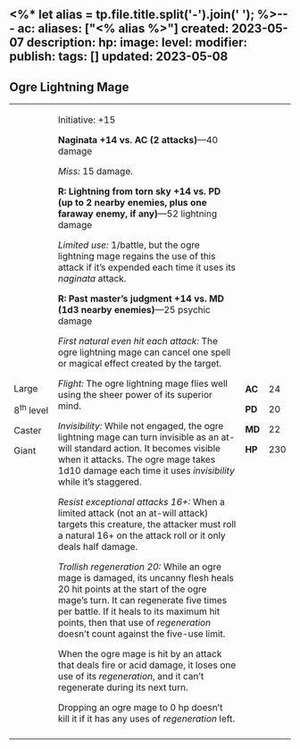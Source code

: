 <%* let alias = tp.file.title.split('-').join(' '); %>---
ac: 
aliases: ["<% alias %>"]
created: 2023-05-07
description: 
hp: 
image: 
level: 
modifier: 
publish: 
tags: []
updated: 2023-05-08
---

## Ogre Lightning Mage

<table>
<colgroup>
<col style="width: 16%" />
<col style="width: 71%" />
<col style="width: 5%" />
<col style="width: 6%" />
</colgroup>
<tbody>
<tr class="odd">
<td><p>Large</p>
<p>8<sup>th</sup> level</p>
<p>Caster</p>
<p>Giant</p></td>
<td><p>Initiative: +15</p>
<p><strong>Naginata +14 vs. AC (2 attacks)</strong>—40 damage</p>
<p><em>Miss:</em> 15 damage.</p>
<p><strong>R: Lightning from torn sky +14 vs. PD (up to 2 nearby
enemies, plus one faraway enemy, if any)</strong>—52 lightning
damage</p>
<p><em>Limited use:</em> 1/battle, but the ogre lightning mage regains
the use of this attack if it’s expended each time it uses its
<em>naginata</em> attack.</p>
<p><strong>R: Past master’s judgment +14 vs. MD (1d3 nearby
enemies)</strong>—25 psychic damage</p>
<p><em>First natural even hit each attack:</em> The ogre lightning mage
can cancel one spell or magical effect created by the target.</p>
<p><em>Flight:</em> The ogre lightning mage flies well using the sheer
power of its superior mind.</p>
<p><em>Invisibility:</em> While not engaged, the ogre lightning mage can
turn invisible as an at-will standard action. It becomes visible when it
attacks. The ogre mage takes 1d10 damage each time it uses
<em>invisibility</em> while it’s staggered.</p>
<p><em>Resist exceptional attacks 16+:</em> When a limited attack (not
an at-will attack) targets this creature, the attacker must roll a
natural 16+ on the attack roll or it only deals half damage.</p>
<p><em>Trollish regeneration 20:</em> While an ogre mage is damaged, its
uncanny flesh heals 20 hit points at the start of the ogre mage’s turn.
It can regenerate five times per battle. If it heals to its maximum hit
points, then that use of <em>regeneration</em> doesn’t count against the
five-use limit.</p>
<p>When the ogre mage is hit by an attack that deals fire or acid
damage, it loses one use of its <em>regeneration</em>, and it can’t
regenerate during its next turn.</p>
<p>Dropping an ogre mage to 0 hp doesn’t kill it if it has any uses of
<em>regeneration</em> left.</p></td>
<td><p><strong>AC</strong></p>
<p><strong>PD</strong></p>
<p><strong>MD</strong></p>
<p><strong>HP</strong></p></td>
<td><p>24</p>
<p>20</p>
<p>22</p>
<p>230</p></td>
</tr>
<tr class="even">
<td></td>
<td></td>
<td></td>
<td></td>
</tr>
</tbody>
</table>
